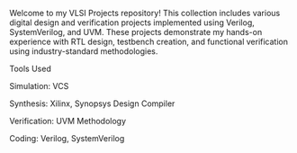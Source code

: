 Welcome to my VLSI Projects repository! This collection includes various digital design and verification projects implemented using Verilog, SystemVerilog, and UVM. These projects demonstrate my hands-on experience with RTL design, testbench creation, and functional verification using industry-standard methodologies.

Tools Used

Simulation: VCS

Synthesis: Xilinx, Synopsys Design Compiler

Verification: UVM Methodology

Coding: Verilog, SystemVerilog
